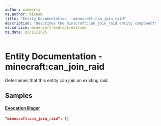 ```yaml
---
author: mammerla
ms.author: mikeam
title: "Entity Documentation - minecraft:can_join_raid"
description: "Describes the minecraft:can_join_raid entity component"
ms.service: minecraft-bedrock-edition
ms.date: 02/11/2025 
---
```


# Entity Documentation - minecraft:can_join_raid

Determines that this entity can join an existing raid.


## Samples

#### [Evocation Illager](https://github.com/Mojang/bedrock-samples/tree/preview/behavior_pack/entities/evocation_illager.json)


```json
"minecraft:can_join_raid": {}
```
